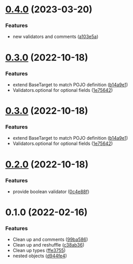 

# [0.4.0](https://github.com/ededejr/validate/compare/0.3.0...0.4.0) (2023-03-20)


### Features

* new validators and comments ([a103e5a](https://github.com/ededejr/validate/commit/a103e5ae803809b3ea7d27cb4bcb92f0f32be0d8))

# [0.3.0](https://github.com/ededejr/validate/compare/0.2.0...0.3.0) (2022-10-18)


### Features

* extend BaseTarget to match POJO definition ([b14a9e1](https://github.com/ededejr/validate/commit/b14a9e1fea25394a13d9efc3a7af57b946fd2493))
* Validators.optional for optional fields ([1e75642](https://github.com/ededejr/validate/commit/1e75642c89c228d8f05ef65cd833725fa5d14afa))

# [0.3.0](https://github.com/ededejr/validate/compare/0.2.0...0.3.0) (2022-10-18)


### Features

* extend BaseTarget to match POJO definition ([b14a9e1](https://github.com/ededejr/validate/commit/b14a9e1fea25394a13d9efc3a7af57b946fd2493))
* Validators.optional for optional fields ([1e75642](https://github.com/ededejr/validate/commit/1e75642c89c228d8f05ef65cd833725fa5d14afa))

# [0.2.0](https://github.com/ededejr/validate/compare/0.1.0...0.2.0) (2022-10-18)


### Features

* provide boolean validator ([0c4e88f](https://github.com/ededejr/validate/commit/0c4e88ff1bb071fbfd221a331620ab0f125f0afa))

# 0.1.0 (2022-02-16)

### Features

- Clean up and comments ([99ba586](https://github.com/ededejr/validate/commit/99ba586325a21333a15e761bbd10c3d9ec5958f0))
- Clean up and reshuffle ([c38ab36](https://github.com/ededejr/validate/commit/c38ab36bfd3fe4a60378f4240cfe56c8eeb10286))
- Clean up types ([ffe3755](https://github.com/ededejr/validate/commit/ffe37551321e831c443427bc7cdaaaa6250fc9f4))
- nested objects ([d944fe4](https://github.com/ededejr/validate/commit/d944fe41d8e62fea1b40f65b74daf46ea044a816))